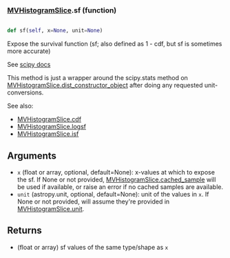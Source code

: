 ### [MVHistogramSlice](MVHistogramSlice.md).sf (function)


```py

def sf(self, x=None, unit=None)

```



Expose the survival function (sf; also defined as 1 - cdf, but sf is
sometimes more accurate)

See [scipy docs](https://docs.scipy.org/doc/scipy/reference/generated/scipy.stats.rv_continuous.sf.html)

This method is just a wrapper around the scipy.stats method on
[MVHistogramSlice.dist_constructor_object](MVHistogramSlice.dist_constructor_object.md) after doing any requested unit-conversions.

See also:

* [MVHistogramSlice.cdf](MVHistogramSlice.cdf.md)
* [MVHistogramSlice.logsf](MVHistogramSlice.logsf.md)
* [MVHistogramSlice.isf](MVHistogramSlice.isf.md)

Arguments
----------
* `x` (float or array, optional, default=None): x-values at which to
    expose the sf.  If None or not provided, [MVHistogramSlice.cached_sample](MVHistogramSlice.cached_sample.md)
    will be used if available, or raise an error if no cached samples
    are available.
* `unit` (astropy.unit, optional, default=None): unit of the values
    in `x`.  If None or not provided, will assume they're provided in
    [MVHistogramSlice.unit](MVHistogramSlice.unit.md).

Returns
---------
* (float or array) sf values of the same type/shape as `x`


